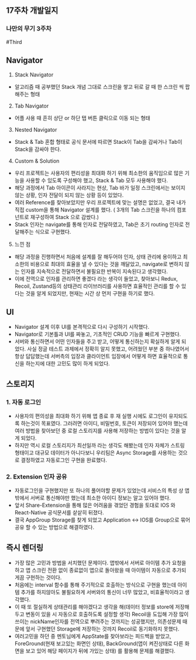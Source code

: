 ## 17주차 개발일지

### 나만의 무기 3주차

#Third

## Navigator

1) Stack Navigator

- 알고리즘 때 공부했던 Stack 개념 그대로 스크린을 쌓고 뒤로 갈 때 한 스크린 씩 팝 해주는 형태

2) Tab Navigator

- 어플 사용 때 흔히 상단 or 하단 탭 버튼 클릭으로 이동 되는 형태

3) Nested Navigator

- Stack & Tab 혼합 형태로 공식 문서에 따르면 Stack이 Tab을 감싸거나 Tab이 Stack을 감싸야 한다.

4) Custom & Solution

- 우리 프로젝트는 사용자의 편리성을 최대화 하기 위해 최소한의 움직임으로 많은 기능을 사용할 수 있도록 구성해야 했고, Stack & Tab 모두 사용해야 했다.
- 해당 과정에서 Tab 아이콘이 사라지는 현상, Tab 바가 일정 스크린에서는 보이지 않는 상황, 인자 전달이 되지 않는 상황 등이 있었다.
- 여러 Reference를 찾아보았지만 우리 프로젝트에 맞는 설명은 없었고, 결국 내가 직접 custom을 통해 Navigator 설계를 했다. ( 3개의 Tab 스크린을 하나의 컴포넌트로 재구성하여 Stack 으로 감쌌다.)
- Stack 인자는 navigate를 통해 인자로 전달하였고, Tab은 초기 routing 인자로 전달해주는 식으로 구현했다.

5) 느낀 점

- 해당 과정을 진행하면서 처음에 설계를 잘 해두어야 인자, 상태 관리에 용이하고 최소한의 비용으로 최대의 효율을 낼 수 있다는 것을 깨달았고, navigate로 변하지 않는 인자를 지속적으로 전달하면서 불필요한 반복이 지속된다고 생각했다.
- 이에 전역으로 인자를 관리하면 좋겠다 라는 생각이 들었고, 찾아보니 Redux, Recoil, Zustand등의 상태관리 라이브러리를 사용하면 효율적인 관리를 할 수  있다는 것을 알게 되었지만, 현재는 시간 상 먼저 구현을 하기로 했다.

## UI

- Navigator 설계 이후 UI를 본격적으로 다시 구성하기 시작했다.
- Navigator로 기본틀과 UI를 짜놓고, 기초적인 CRUD 기능을 빠르게 구현했다.
- 서버와 통신하면서 어떤 인자들을 주고 받고, 어떻게 통신하는지 확실하게 알게 되었다. 사실 정글 테스트 과제에서 정확히 알지 못했고, 어려웠던 부분 중 하나였어서 항상 답답했는데 서버측의 입장과 클라이언트 입장에서 어떻게 하면 효율적으로 통신을 하는지에 대한 고민도 많이 하게 되었다.

## 스토리지

### 1. 자동 로그인

- 사용자의 편의성을 최대화 하기 위해 앱 종료 후 재 실행 시에도 로그인이 유지되도록 하는것이 목표였다. 그러려면 아이디, 비밀번호, 토큰이 저장되어 있어야 했는데 여러 방법을 찾아보던 중 로컬 스토리지를 사용해 저장하는 방법이 있다는 것을 알게 되었다.
- 하지만 역시 로컬 스토리지가 최선일까 라는 생각도 해봤는데 인자 자체가 스트링 형태이고 대규모 데이터가 아니다보니  우리팀은 Async Storage를 사용하는 것으로 결정하였고 자동로그인 구현을 완료했다.

### 2. Extension 인자 공유

- 자동로그인을 구현했지만 또 하나의 풀어야할 문제가 있었는데 서비스의 특성 상 앱밖에서 서버로 통신해야만 했는데 최소한 아이디 정보는 알고 있어야 했다.
- 앞서 Share-Extension을 통해 많은 어려움을 겪었던 경험을 토대로 IOS 와 React-Native 공식문서를 샅샅히 뒤졌다.
- 결국 AppGroup Storage를 찾게 되었고 Application ↔ IOS를 Group으로 묶어 공유 할 수 있는 방법으로 해결하였다.

## 즉시 렌더링

- 가장 많은 고민과 방법을 서치했던 문제이다. 앱밖에서 서버로 아이템 추가 요청을 하고 앱 스크린 전환 없이 종료없이 앱으로 돌아왔을 때 아이템이 자동으로 추가되게끔 구현하는 것이다.
- 처음에는 interval 함수를 통해 주기적으로 호출하는 방식으로 구현을 했는데 아이템 추가를 하지않아도 불필요하게 서버와의 통신이 너무 많았고, 비효율적이라고 생각했다.
- 이 때 또 절실하게 상태관리를 해야겠다고 생각을 해(데이터 정보를 store에 저장해두고 변동이 있을 시 자동으로 호출하도록 설정할 생각) Recoil을 도입해 가장 많이 쓰이는 nickName인자를 전역으로 뿌려주는 것까지는 성공했지만, 의존성문제 때문에 앞서 구현했던 Storage에 저장하는 것까지 Recoil로 동기화하지 못했다.
- 여러고민을 하던 중 멘토님에게 AppState를 찾아보라는 피드백을 받았고, ForeGround(현재 보고있는 화면인 상태), BackGround(앱이 켜진상태로 다른 화면을 보고 있어 해당 페이지가 뒤에 가있는 상태) 를 활용해 문제를 해결했다.